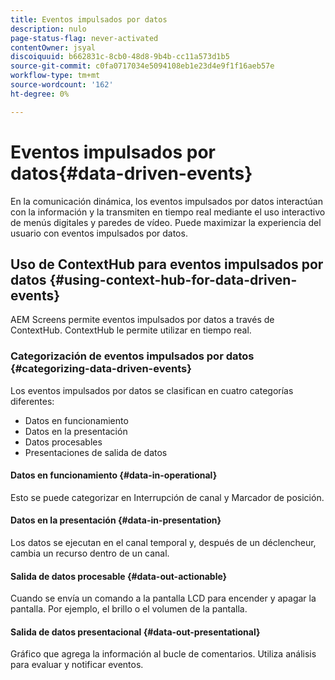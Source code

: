 ```yaml
---
title: Eventos impulsados por datos
description: nulo
page-status-flag: never-activated
contentOwner: jsyal
discoiquuid: b662831c-8cb0-48d8-9b4b-cc11a573d1b5
source-git-commit: c0fa0717034e5094108eb1e23d4e9f1f16aeb57e
workflow-type: tm+mt
source-wordcount: '162'
ht-degree: 0%

---
```



# Eventos impulsados por datos{#data-driven-events}

En la comunicación dinámica, los eventos impulsados por datos interactúan con la información y la transmiten en tiempo real mediante el uso interactivo de menús digitales y paredes de vídeo. Puede maximizar la experiencia del usuario con eventos impulsados por datos.

## Uso de ContextHub para eventos impulsados por datos {#using-context-hub-for-data-driven-events}

AEM Screens permite eventos impulsados por datos a través de ContextHub. ContextHub le permite utilizar en tiempo real.

### Categorización de eventos impulsados por datos {#categorizing-data-driven-events}

Los eventos impulsados por datos se clasifican en cuatro categorías diferentes:

* Datos en funcionamiento
* Datos en la presentación
* Datos procesables
* Presentaciones de salida de datos

#### Datos en funcionamiento {#data-in-operational}

Esto se puede categorizar en Interrupción de canal y Marcador de posición.

#### Datos en la presentación {#data-in-presentation}

Los datos se ejecutan en el canal temporal y, después de un déclencheur, cambia un recurso dentro de un canal.

#### Salida de datos procesable {#data-out-actionable}

Cuando se envía un comando a la pantalla LCD para encender y apagar la pantalla. Por ejemplo, el brillo o el volumen de la pantalla.

#### Salida de datos presentacional {#data-out-presentational}

Gráfico que agrega la información al bucle de comentarios. Utiliza análisis para evaluar y notificar eventos.
